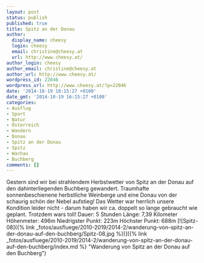 ```yaml
---
layout: post
status: publish
published: true
title: Spitz an der Donau
author:
  display_name: cheesy
  login: cheesy
  email: christine@cheesy.at
  url: http://www.cheesy.at/
author_login: cheesy
author_email: christine@cheesy.at
author_url: http://www.cheesy.at/
wordpress_id: 22046
wordpress_url: http://www.cheesy.at/?p=22046
date: '2014-10-19 18:15:27 +0100'
date_gmt: '2014-10-19 16:15:27 +0100'
categories:
- Ausflug
- Sport
- Natur
- Österreich
- Wandern
- Donau
- Spitz an der Donau
- Spitz
- Wachau
- Buchberg
comments: []
---
```

Gestern sind wir bei strahlendem Herbstwetter von Spitz an der Donau auf den dahinterliegenden Buchberg gewandert. Traumhafte sonnenbeschienene herbstliche Weinberge und eine Donau von der schaurig schön der Nebel aufstieg!
Das Wetter war herrlich unsere Kondition leider nicht - darum haben wir ca. doppelt so lange gebraucht wie geplant. Trotzdem wars toll!
Dauer: 5 Stunden
Länge: 7,39 Kilometer
Höhenmeter: 496m
Niedrigster Punkt: 223m
Höchster Punkt: 688m
[![Spitz-08]({% link _fotos/ausfluege/2010-2019/2014-2/wanderung-von-spitz-an-der-donau-auf-den-buchberg/Spitz-08.jpg %})]({% link _fotos/ausfluege/2010-2019/2014-2/wanderung-von-spitz-an-der-donau-auf-den-buchberg/index.md %} "Wanderung von Spitz an der Donau auf den Buchberg")
